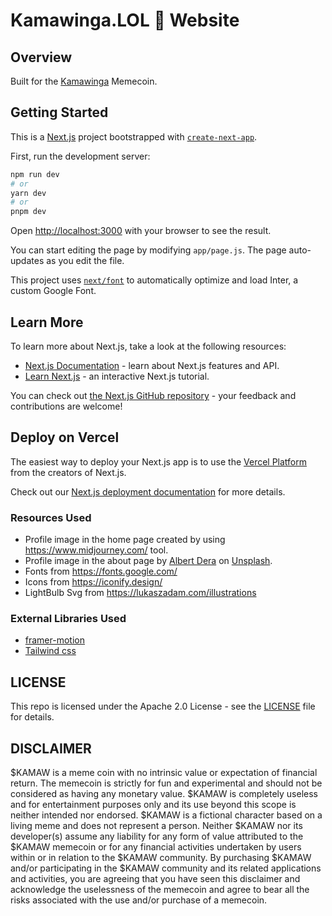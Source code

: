# Kamawinga.LOL 🌟 Website

## Overview

Built for the [Kamawinga](https://kamawinga.lol) Memecoin.

## Getting Started

This is a [Next.js](https://nextjs.org/) project bootstrapped with [`create-next-app`](https://github.com/vercel/next.js/tree/canary/packages/create-next-app).

First, run the development server:

```bash
npm run dev
# or
yarn dev
# or
pnpm dev
```

Open [http://localhost:3000](http://localhost:3000) with your browser to see the result.

You can start editing the page by modifying `app/page.js`. The page auto-updates as you edit the file.

This project uses [`next/font`](https://nextjs.org/docs/basic-features/font-optimization) to automatically optimize and load Inter, a custom Google Font.

## Learn More

To learn more about Next.js, take a look at the following resources:

- [Next.js Documentation](https://nextjs.org/docs) - learn about Next.js features and API.
- [Learn Next.js](https://nextjs.org/learn) - an interactive Next.js tutorial.

You can check out [the Next.js GitHub repository](https://github.com/vercel/next.js/) - your feedback and contributions are welcome!

## Deploy on Vercel

The easiest way to deploy your Next.js app is to use the [Vercel Platform](https://vercel.com/new?utm_medium=default-template&filter=next.js&utm_source=create-next-app&utm_campaign=create-next-app-readme) from the creators of Next.js.

Check out our [Next.js deployment documentation](https://nextjs.org/docs/deployment) for more details.

### Resources Used

- Profile image in the home page created by using https://www.midjourney.com/ tool.
- Profile image in the about page by [Albert Dera](https://unsplash.com/@albertdera?utm_source=unsplash&utm_medium=referral&utm_content=creditCopyText)
on [Unsplash](https://unsplash.com/photos/ILip77SbmOE?utm_source=unsplash&utm_medium=referral&utm_content=creditCopyText).
- Fonts from https://fonts.google.com/
- Icons from https://iconify.design/
- LightBulb Svg from https://lukaszadam.com/illustrations

### External Libraries Used

- [framer-motion](https://www.framer.com/motion/)
- [Tailwind css](https://tailwindcss.com/)


## LICENSE

This repo is licensed under the Apache 2.0 License - see the [LICENSE](./LICENSE) file for details.

## DISCLAIMER

$KAMAW is a meme coin with no intrinsic value or expectation of financial return. The memecoin is strictly for fun and experimental and should not be considered as having any monetary value. $KAMAW is completely useless and for entertainment purposes only and its use beyond this scope is neither intended nor endorsed. $KAMAW is a fictional character based on a living meme and does not represent a person. Neither $KAMAW nor its developer(s) assume any liability for any form of value attributed to the $KAMAW memecoin or for any financial activities undertaken by users within or in relation to the $KAMAW community. By purchasing $KAMAW and/or participating in the $KAMAW community and its related applications and activities, you are agreeing that you have seen this disclaimer and acknowledge the uselessness of the memecoin and agree to bear all the risks associated with the use and/or purchase of a memecoin.
